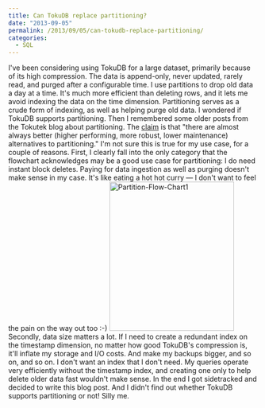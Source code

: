 ```yaml
---
title: Can TokuDB replace partitioning?
date: "2013-09-05"
permalink: /2013/09/05/can-tokudb-replace-partitioning/
categories:
  - SQL
---
```

I've been considering using TokuDB for a large dataset, primarily because of its high compression. The data is append-only, never updated, rarely read, and purged after a configurable time. 
I use partitions to drop old data a day at a time. It's much more efficient than deleting rows, and it lets me avoid indexing the data on the time dimension. Partitioning serves as a crude form of indexing, as well as helping purge old data. 
I wondered if TokuDB supports partitioning. Then I remembered some older posts from the Tokutek blog about partitioning. The [claim][1] is that "there are almost always better (higher performing, more robust, lower maintenance) alternatives to partitioning." 
I'm not sure this is true for my use case, for a couple of reasons. 
First, I clearly fall into the only category that the flowchart acknowledges may be a good use case for partitioning: I do need instant block deletes. Paying for data ingestion as well as purging doesn't make sense in my case. It's like eating a hot hot curry &#8212; I don't want to feel the pain on the way out too :-) 
<img src="http://www.xaprb.com/blog/wp-content/uploads/2013/09/Partition-Flow-Chart1-251x300.png" alt="Partition-Flow-Chart1" width="251" height="300" class="aligncenter size-medium wp-image-3257" /> 
Secondly, data size matters a lot. If I need to create a redundant index on the timestamp dimension, no matter how good TokuDB's compression is, it'll inflate my storage and I/O costs. And make my backups bigger, and so on, and so on. I don't want an index that I don't need. My queries operate very efficiently without the timestamp index, and creating one only to help delete older data fast wouldn't make sense. 
In the end I got sidetracked and decided to write this blog post. And I didn't find out whether TokuDB supports partitioning or not! Silly me.

 [1]: http://www.tokutek.com/2011/03/mysql-partitioning-a-flow-chart/
